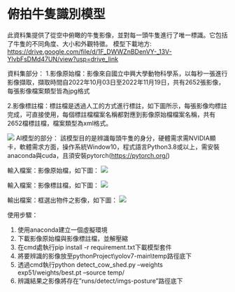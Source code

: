 # 俯拍牛隻識別模型
此資料集提供了從空中俯瞰的牛隻影像，並對每一頭牛隻進行了唯一標識。它包括了牛隻的不同角度、大小和外觀特徵。
模型下載地方: https://drive.google.com/file/d/1F_DWWZnBDenVY-_13V-YlvbFsDMd47UN/view?usp=drive_link

資料集部分：
1.影像原始檔：影像來自國立中興大學動物科學系，以每秒一張進行影像擷取，擷取時間自2022年10月03日至2022年11月19日，共有2652張影像，每張影像檔案類型皆為jpg格式

2.影像標註檔：標註檔是透過人工的方式進行標註，如下圖所示，每張影像均標註完成，可直接使用，每個標註檔檔案名稱都對應到影像原始檔檔案名稱，共有2652檔標註檔，檔案類型為xml格式。

![](https://hackmd.io/_uploads/Bkb93Dwfp.jpg)
AI模型的部分：
該模型目的是辨識每頭牛隻的身分，硬體需求需NVIDIA顯卡，軟體需求方面，操作系統Window10，程式語言Python3.8或以上，需安裝anaconda與cuda，且須安裝pytorch(https://pytorch.org/)

輸入檔案：影像原始檔，如下圖：
![](https://hackmd.io/_uploads/BJwaBIPM6.jpg)

輸入檔案：影像標註檔，如下圖：
![](https://hackmd.io/_uploads/BJ2HVIDz6.jpg)

輸出檔案：框選出物件之影像，如下圖：
![](https://hackmd.io/_uploads/HkkXIUPMT.jpg)

使用步驟：
1. 使用anaconda建立一個虛擬環境
2. 下載影像原始檔與影像標註檔，並解壓縮
3. 在cmd處執行pip install -r requirement.txt下載模型套件
4. 將要辨識的影像放至pythonProject\yolov7-main\temp路徑底下
5. 透過cmd執行python detect_cow_shed.py –weights exp51/weights/best.pt –source temp/
6. 辨識結果之影像將存在”runs/detect/imgs-posture”路徑底下